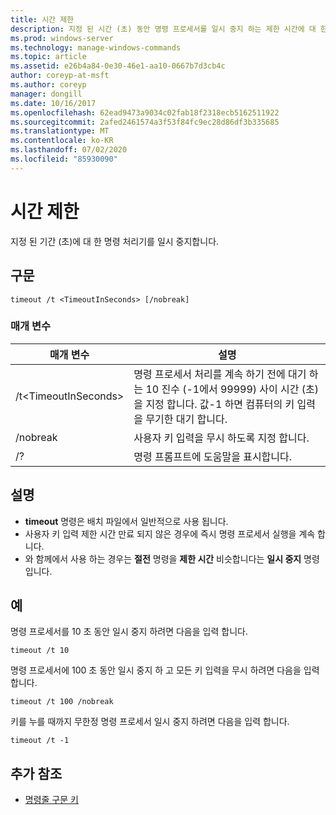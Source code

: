 ```yaml
---
title: 시간 제한
description: 지정 된 시간 (초) 동안 명령 프로세서를 일시 중지 하는 제한 시간에 대 한 참조 문서입니다.
ms.prod: windows-server
ms.technology: manage-windows-commands
ms.topic: article
ms.assetid: e26b4a84-0e30-46e1-aa10-0667b7d3cb4c
author: coreyp-at-msft
ms.author: coreyp
manager: dongill
ms.date: 10/16/2017
ms.openlocfilehash: 62ead9473a9034c02fab18f2318ecb5162511922
ms.sourcegitcommit: 2afed2461574a3f53f84fc9ec28d86df3b335685
ms.translationtype: MT
ms.contentlocale: ko-KR
ms.lasthandoff: 07/02/2020
ms.locfileid: "85930090"
---
```

# <a name="timeout"></a>시간 제한

지정 된 기간 (초)에 대 한 명령 처리기를 일시 중지합니다.



## <a name="syntax"></a>구문

```
timeout /t <TimeoutInSeconds> [/nobreak]
```

### <a name="parameters"></a>매개 변수

|매개 변수|설명|
|---------|-----------|
|/t\<TimeoutInSeconds>|명령 프로세서 처리를 계속 하기 전에 대기 하는 10 진수 (-1에서 99999) 사이 시간 (초)을 지정 합니다. 값-1 하면 컴퓨터의 키 입력을 무기한 대기 합니다.|
|/nobreak|사용자 키 입력을 무시 하도록 지정 합니다.|
|/?|명령 프롬프트에 도움말을 표시합니다.|

## <a name="remarks"></a>설명

-   **timeout** 명령은 배치 파일에서 일반적으로 사용 됩니다.
-   사용자 키 입력 제한 시간 만료 되지 않은 경우에 즉시 명령 프로세서 실행을 계속 합니다.
-   와 함께에서 사용 하는 경우는 **절전** 명령을 **제한 시간** 비슷합니다는 **일시 중지** 명령입니다.

## <a name="examples"></a>예

명령 프로세서를 10 초 동안 일시 중지 하려면 다음을 입력 합니다.
```
timeout /t 10
```
명령 프로세서에 100 초 동안 일시 중지 하 고 모든 키 입력을 무시 하려면 다음을 입력 합니다.
```
timeout /t 100 /nobreak
```
키를 누를 때까지 무한정 명령 프로세서 일시 중지 하려면 다음을 입력 합니다.
```
timeout /t -1
```

## <a name="additional-references"></a>추가 참조

- [명령줄 구문 키](command-line-syntax-key.md)
